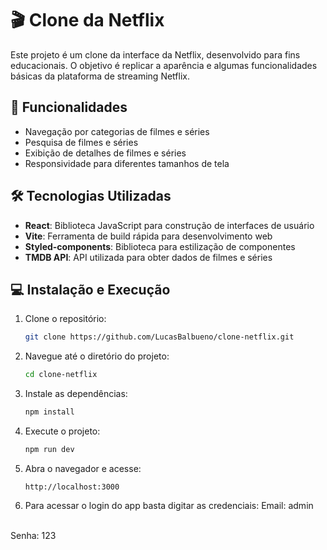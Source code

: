 # 🎬 Clone da Netflix

Este projeto é um clone da interface da Netflix, desenvolvido para fins educacionais. O objetivo é replicar a aparência e algumas funcionalidades básicas da plataforma de streaming Netflix.

## 🚀 Funcionalidades

- Navegação por categorias de filmes e séries
- Pesquisa de filmes e séries
- Exibição de detalhes de filmes e séries
- Responsividade para diferentes tamanhos de tela

## 🛠️ Tecnologias Utilizadas

- **React**: Biblioteca JavaScript para construção de interfaces de usuário
- **Vite**: Ferramenta de build rápida para desenvolvimento web
- **Styled-components**: Biblioteca para estilização de componentes
- **TMDB API**: API utilizada para obter dados de filmes e séries

## 💻 Instalação e Execução

1. Clone o repositório:
    ```bash
    git clone https://github.com/LucasBalbueno/clone-netflix.git
    ```
2. Navegue até o diretório do projeto:
    ```bash
    cd clone-netflix
    ```
3. Instale as dependências:
    ```bash
    npm install
    ```
4. Execute o projeto:
    ```bash
    npm run dev
    ```
5. Abra o navegador e acesse:
    ```
    http://localhost:3000
    ```
6. Para acessar o login do app basta digitar as credenciais:
Email: admin
<br>
Senha: 123